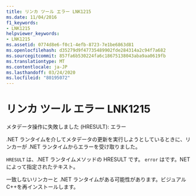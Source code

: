 ```yaml
---
title: リンカ ツール エラー LNK1215
ms.date: 11/04/2016
f1_keywords:
- LNK1215
helpviewer_keywords:
- LNK1215
ms.assetid: 0774d8e6-f0c1-4efb-8723-7e1be6863d81
ms.openlocfilehash: d35279d9f47735489902fde284314a2c94f7a682
ms.sourcegitcommit: 857fa6b530224fa6c18675138043aba9aa0619fb
ms.translationtype: MT
ms.contentlocale: ja-JP
ms.lasthandoff: 03/24/2020
ms.locfileid: "80195072"
---
```

# <a name="linker-tools-error-lnk1215"></a>リンカ ツール エラー LNK1215

メタデータ操作に失敗しました (HRESULT): エラー

.NET ランタイムを介してメタデータの更新を実行しようとしているときに、リンカーが .NET ランタイムからエラーを受け取りました。

`HRESULT` は、.NET ランタイムメソッドの HRESULT です。 `error` はです。NET によって指定されたテキスト。

一致しないリンカーと .NET ランタイムがある可能性があります。ビジュアルC++を再インストールします。
